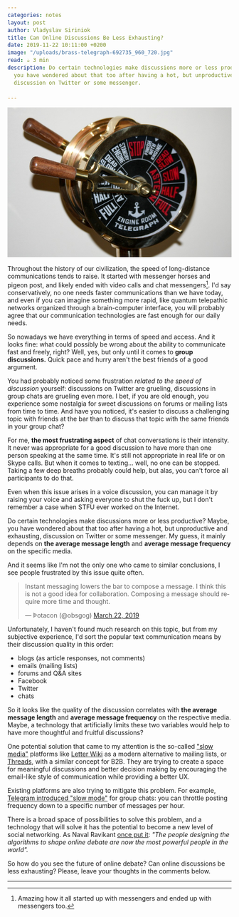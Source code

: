```yaml
---
categories: notes
layout: post
author: Vladyslav Siriniok
title: Can Online Discussions Be Less Exhausting?
date: 2019-11-22 10:11:00 +0200
image: "/uploads/brass-telegraph-692735_960_720.jpg"
read: ☕️ 3 min
description: Do certain technologies make discussions more or less productive? Maybe,
  you have wondered about that too after having a hot, but unproductive and exhausting,
  discussion on Twitter or some messenger.

---
```

![](/uploads/brass-telegraph-692735_960_720.jpg)

Throughout the history of our civilization, the speed of long-distance communications tends to raise. It started with messenger horses and pigeon post, and likely ended with video calls and chat messengers[^1]. I'd say conservatively, no one needs faster communications than we have today, and even if you can imagine something more rapid, like quantum telepathic networks organized through a brain-computer interface, you will probably agree that our communication technologies are fast enough for our daily needs.

So nowadays we have everything in terms of speed and access. And it looks fine: what could possibly be wrong about the ability to communicate fast and freely, right? Well, yes, but only until it comes to **group discussions.** Quick pace and hurry aren't the best friends of a good argument.

You had probably noticed some frustration *related to the speed of discussion* yourself: discussions on Twitter are grueling, discussions in group chats are grueling even more. I bet, if you are old enough, you experience some nostalgia for sweet discussions on forums or mailing lists from time to time. And have you noticed, it's easier to discuss a challenging topic with friends at the bar than to discuss that topic with the same friends in your group chat?

For me, **the most frustrating aspect** of chat conversations is their intensity. It never was appropriate for a good discussion to have more than one person speaking at the same time. It's still not appropriate in real life or on Skype calls. But when it comes to texting... well, no one can be stopped. Taking a few deep breaths probably could help, but alas, you can't force all participants to do that.

Even when this issue arises in a voice discussion, you can manage it by raising your voice and asking everyone to shut the fuck up, but I don't remember a case when STFU ever worked on the Internet.

Do certain technologies make discussions more or less productive? Maybe, you have wondered about that too after having a hot, but unproductive and exhausting, discussion on Twitter or some messenger. My guess, it mainly depends on **the average message length** and **average message frequency** on the specific media.

And it seems like I'm not the only one who came to similar conclusions, I see people frustrated by this issue quite often.

<blockquote class="twitter-tweet"><p lang="en" dir="ltr">Instant messaging lowers the bar to compose a message. I think this is not a good idea for collaboration. Composing a message should require more time and thought.</p>— Þotacon (@obsgog) <a href="https://twitter.com/obsgog/status/1109206383440875526?ref_src=twsrc%5Etfw">March 22, 2019</a></blockquote>

Unfortunately, I haven't found much research on this topic, but from my subjective experience, I'd sort the popular text communication means by their discussion quality in this order:

* blogs (as article responses, not comments)
* emails (mailing lists)
* forums and Q&A sites
* Facebook
* Twitter
* chats

So it looks like the quality of the discussion correlates with **the average message length** and **average message frequency** on the respective media. Maybe, a technology that artificially limits these two variables would help to have more thoughtful and fruitful discussions?

One potential solution that came to my attention is the so-called ["slow media"](https://en.wikipedia.org/wiki/Slow_media) platforms like [Letter Wiki](https://letter.wiki/) as a modern alternative to mailing lists, or [Threads](https://threads.com/), with a similar concept for B2B. They are trying to create a space for meaningful discussions and better decision making by encouraging the email-like style of communication while providing a better UX.

Existing platforms are also trying to mitigate this problem. For example, [Telegram introduced "slow mode"](https://techcrunch.com/2019/08/10/telegram-slow-mode-silent-notifications/) for group chats: you can throttle posting frequency down to a specific number of messages per hour.

There is a broad space of possibilities to solve this problem, and a technology that will solve it has the potential to become a new level of social networking. As Naval Ravikant [once put it](https://twitter.com/naval/status/1099474932260495360): *"The people designing the algorithms to shape online debate are now the most powerful people in the world".*

So how do you see the future of online debate? Can online discussions be less exhausting? Please, leave your thoughts in the comments below.

***

[^1]: Amazing how it all started up with messengers and ended up with messengers too.
